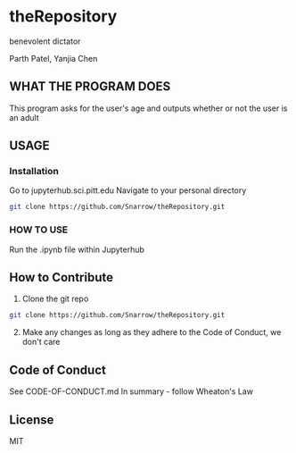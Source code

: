 # theRepository
benevolent dictator

Parth Patel, Yanjia Chen

## WHAT THE PROGRAM DOES
This program asks for the user's age and outputs whether or not the user is an adult

## USAGE 
### Installation
Go to jupyterhub.sci.pitt.edu
Navigate to your personal directory 
```bash 
git clone https://github.com/Snarrow/theRepository.git
```
### HOW TO USE
Run the .ipynb file within Jupyterhub

## How to Contribute 
1. Clone the git repo
```bash 
git clone https://github.com/Snarrow/theRepository.git
```
2. Make any changes as long as they adhere to the Code of Conduct, we don't care

## Code of Conduct
See CODE-OF-CONDUCT.md
In summary - follow Wheaton's Law

## License
MIT



